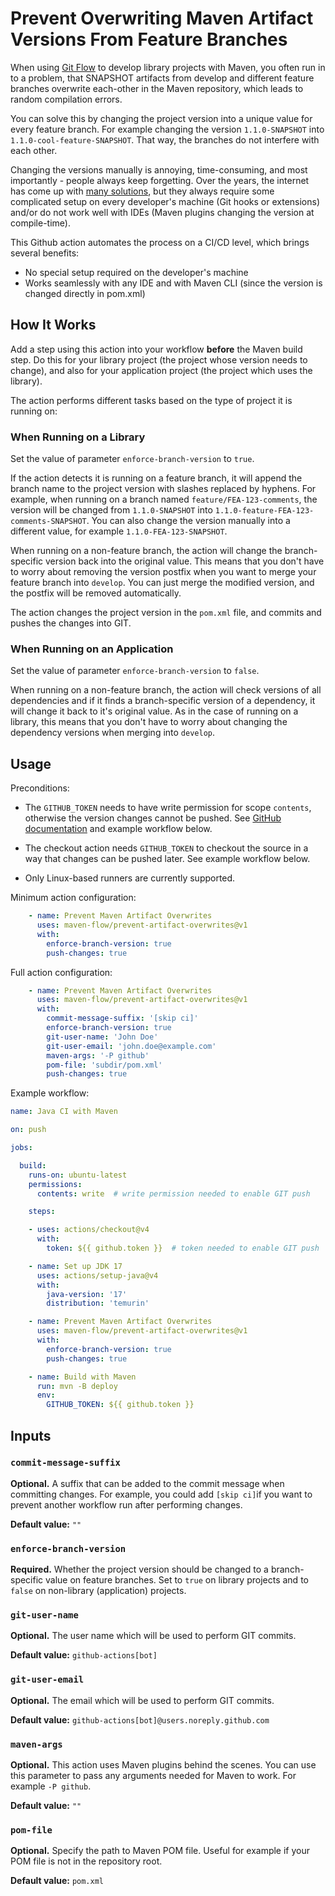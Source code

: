# Prevent Overwriting Maven Artifact Versions From Feature Branches

When using [Git Flow](https://nvie.com/posts/a-successful-git-branching-model/) to develop library projects with Maven, you often run in to a problem, that SNAPSHOT artifacts from develop and different feature branches overwrite each-other in the Maven repository, which leads to random compilation errors.

You can solve this by changing the project version into a unique value for every feature branch. For example changing the version `1.1.0-SNAPSHOT` into `1.1.0-cool-feature-SNAPSHOT`. That way, the branches do not interfere with each other.

Changing the versions manually is annoying, time-consuming, and most importantly - people always keep forgetting. Over the years, the internet has come up with [many solutions](https://stackoverflow.com/questions/13583953/deriving-maven-artifact-version-from-git-branch), but they always require some complicated setup on every developer's machine (Git hooks or extensions) and/or do not work well with IDEs (Maven plugins changing the version at compile-time).

This Github action automates the process on a CI/CD level, which brings several benefits:
- No special setup required on the developer's machine
- Works seamlessly with any IDE and with Maven CLI (since the version is changed directly in pom.xml)

## How It Works

Add a step using this action into your workflow **before** the Maven build step. Do this for your library project (the project whose version needs to change), and also for your application project (the project which uses the library).

The action performs different tasks based on the type of project it is running on:

### When Running on a Library

Set the value of parameter `enforce-branch-version` to `true`.

If the action detects it is running on a feature branch, it will append the branch name to the project version with slashes replaced by hyphens. For example, when running on a branch named `feature/FEA-123-comments`, the version will be changed from `1.1.0-SNAPSHOT` into `1.1.0-feature-FEA-123-comments-SNAPSHOT`. You can also change the version manually into a different value, for example `1.1.0-FEA-123-SNAPSHOT`.

When running on a non-feature branch, the action will change the branch-specific version back into the original value. This means that you don't have to worry about removing the version postfix when you want to merge your feature branch into `develop`. You can just merge the modified version, and the postfix will be removed automatically.

The action changes the project version in the `pom.xml` file, and commits and pushes the changes into GIT.

### When Running on an Application

Set the value of parameter `enforce-branch-version` to `false`.

When running on a non-feature branch, the action will check versions of all dependencies and if it finds a branch-specific version of a dependency, it will change it back to it's original value. As in the case of running on a library, this means that you don't have to worry about changing the dependency versions when merging into `develop`.

## Usage

Preconditions:

- The `GITHUB_TOKEN` needs to have write permission for scope `contents`, otherwise the version changes cannot be pushed.
  See [GitHub documentation](https://docs.github.com/en/actions/security-guides/automatic-token-authentication#permissions-for-the-github_token) and example workflow below.

- The checkout action needs `GITHUB_TOKEN` to checkout the source in a way that changes can be pushed later. See example workflow below.

- Only Linux-based runners are currently supported.

Minimum action configuration:

```yaml
    - name: Prevent Maven Artifact Overwrites
      uses: maven-flow/prevent-artifact-overwrites@v1
      with:
        enforce-branch-version: true
        push-changes: true
```

Full action configuration:

```yaml
    - name: Prevent Maven Artifact Overwrites
      uses: maven-flow/prevent-artifact-overwrites@v1
      with:
        commit-message-suffix: '[skip ci]'
        enforce-branch-version: true
        git-user-name: 'John Doe'
        git-user-email: 'john.doe@example.com'
        maven-args: '-P github'
        pom-file: 'subdir/pom.xml'
        push-changes: true
```

Example workflow:

```yaml
name: Java CI with Maven

on: push

jobs:

  build:
    runs-on: ubuntu-latest
    permissions:
      contents: write  # write permission needed to enable GIT push

    steps:

    - uses: actions/checkout@v4
      with:
        token: ${{ github.token }}  # token needed to enable GIT push

    - name: Set up JDK 17
      uses: actions/setup-java@v4
      with:
        java-version: '17'
        distribution: 'temurin'

    - name: Prevent Maven Artifact Overwrites
      uses: maven-flow/prevent-artifact-overwrites@v1
      with:
        enforce-branch-version: true
        push-changes: true

    - name: Build with Maven
      run: mvn -B deploy
      env:
        GITHUB_TOKEN: ${{ github.token }}
```

## Inputs

### `commit-message-suffix`

**Optional.** A suffix that can be added to the commit message when committing changes. For example, you could add `[skip ci]`if you want to prevent another workflow run after performing changes.

**Default value:** `""`

### `enforce-branch-version`

**Required.** Whether the project version should be changed to a branch-specific value on feature branches. Set to `true` on library projects and to `false` on non-library (application) projects.

### `git-user-name`

**Optional.** The user name which will be used to perform GIT commits.

**Default value:** `github-actions[bot]`

### `git-user-email`

**Optional.** The email which will be used to perform GIT commits.

**Default value:** `github-actions[bot]@users.noreply.github.com`

### `maven-args`

**Optional.** This action uses Maven plugins behind the scenes. You can use this parameter to pass any arguments needed for Maven to work. For example `-P github`.

**Default value:** `""`

### `pom-file`

**Optional.** Specify the path to Maven POM file. Useful for example if your POM file is not in the repository root.

**Default value:** `pom.xml`
